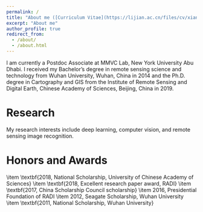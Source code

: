 ```yaml
---
permalink: /
title: "About me ([Curriculum Vitae](https://lijian.ac.cn/files/cv/xiang.pdf))"
excerpt: "About me"
author_profile: true
redirect_from: 
  - /about/
  - /about.html
---
```

I am currently a Postdoc Associate at MMVC Lab, New York University Abu Dhabi. I received my Bachelor’s degree in remote sensing science and technology from Wuhan University, Wuhan, China in 2014 and the Ph.D. degree in Cartography and GIS from the Institute of Remote Sensing and Digital Earth, Chinese Academy of Sciences, Beijing, China in 2019. 


# Research
My research interests include deep learning, computer vision, and remote sensing image recognition.


Honors and Awards
======

  \item \textbf{2018, National Scholarship, University of Chinese Academy of Sciences}
  \item \textbf{2018, Excellent research paper award, RADI}
  \item \textbf{2017, China Scholarship Council scholarship}
  \item 2016, Presidential Foundation of RADI
  \item 2012, Seagate Scholarship, Wuhan University
  \item \textbf{2011, National Scholarship, Wuhan University}

<!---Activity and Service--->
<!---Experience--->
